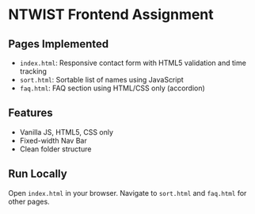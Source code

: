 # NTWIST Frontend Assignment

## Pages Implemented
- `index.html`: Responsive contact form with HTML5 validation and time tracking
- `sort.html`: Sortable list of names using JavaScript
- `faq.html`: FAQ section using HTML/CSS only (accordion)

## Features
- Vanilla JS, HTML5, CSS only
- Fixed-width Nav Bar
- Clean folder structure

## Run Locally
Open `index.html` in your browser. Navigate to `sort.html` and `faq.html` for other pages.
